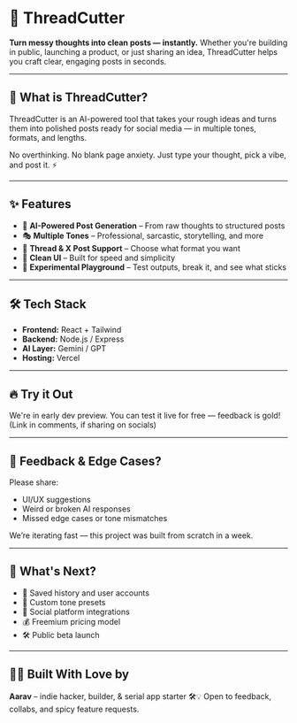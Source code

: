 # 🧵 ThreadCutter

**Turn messy thoughts into clean posts — instantly.**
Whether you're building in public, launching a product, or just sharing an idea, ThreadCutter helps you craft clear, engaging posts in seconds.

---

## 🚀 What is ThreadCutter?

ThreadCutter is an AI-powered tool that takes your rough ideas and turns them into polished posts ready for social media — in multiple tones, formats, and lengths.

No overthinking. No blank page anxiety. Just type your thought, pick a vibe, and post it. ⚡

---

## ✨ Features

* 🧠 **AI-Powered Post Generation** – From raw thoughts to structured posts
* 🎭 **Multiple Tones** – Professional, sarcastic, storytelling, and more
* 📜 **Thread & X Post Support** – Choose what format you want
* 🎨 **Clean UI** – Built for speed and simplicity
* 🧪 **Experimental Playground** – Test outputs, break it, and see what sticks

---

## 🛠️ Tech Stack

* **Frontend:** React + Tailwind
* **Backend:** Node.js / Express
* **AI Layer:** Gemini / GPT
* **Hosting:** Vercel

---

## 🔥 Try it Out

We're in early dev preview.
You can test it live for free — feedback is gold!
(Link in comments, if sharing on socials)

---

## 🧪 Feedback & Edge Cases?

Please share:

* UI/UX suggestions
* Weird or broken AI responses
* Missed edge cases or tone mismatches

We’re iterating fast — this project was built from scratch in a week.

---

## 📅 What's Next?

* 📝 Saved history and user accounts
* 🎯 Custom tone presets
* 🤝 Social platform integrations
* 💰 Freemium pricing model
* 🛠️ Public beta launch

---

## 👨‍💻 Built With Love by

**Aarav** – indie hacker, builder, & serial app starter 🛠️💡
Open to feedback, collabs, and spicy feature requests.
